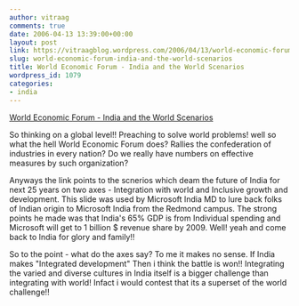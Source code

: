 ```yaml
---
author: vitraag
comments: true
date: 2006-04-13 13:39:00+00:00
layout: post
link: https://vitraagblog.wordpress.com/2006/04/13/world-economic-forum-india-and-the-world-scenarios/
slug: world-economic-forum-india-and-the-world-scenarios
title: World Economic Forum - India and the World Scenarios
wordpress_id: 1079
categories:
- india
---
```


[World Economic Forum - India and the World Scenarios](http://www.weforum.org/site/homepublic.nsf/Content/India+and+the+World:+Scenarios+to+2025)

So thinking on a global level!! Preaching to solve world problems! well so what the hell World Economic Forum does? Rallies the confederation of industries in every nation? Do we really have numbers on effective measures by such organization?

Anyways the link points to the scnerios which deam the future of India for next 25 years on two axes - Integration with world and Inclusive growth and development. This slide was used by Microsoft India MD to lure back folks of Indian origin to Microsoft India from the Redmond campus. The strong points he made was that India's 65% GDP is from Individual spending and Microsoft will get to 1 billion $ revenue share by 2009. Well! yeah and come back to India for glory and family!!

So to the point - what do the axes say? To me it makes no sense. If India makes "Integrated development" Then i think the battle is won!! Integrating the varied and diverse cultures in India itself is a bigger challenge than integrating with world! Infact i would contest that its a superset of the world challenge!!
